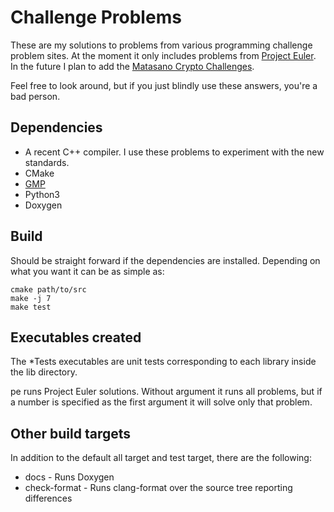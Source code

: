 Challenge Problems
==================
These are my solutions to problems from various programming challenge problem sites. At the moment it only includes problems from [Project Euler](ProjectEuler.net). In the future I plan to add the [Matasano Crypto Challenges](http://cryptopals.com/).

Feel free to look around, but if you just blindly use these answers, you're a bad person.

Dependencies
------------
* A recent C++ compiler. I use these problems to experiment with the new standards.
* CMake
* [GMP](http://gmplib.org)
* Python3
* Doxygen

Build
-----
Should be straight forward if the dependencies are installed. Depending on what you want it can be as simple as:

    cmake path/to/src
    make -j 7
    make test

Executables created
-------------------
The *Tests executables are unit tests corresponding to each library inside the
lib directory.

pe runs Project Euler solutions. Without argument it runs all problems, but if a number is specified as the first argument it will solve only that problem.

Other build targets
-------------------
In addition to the default all target and test target, there are the following:
* docs - Runs Doxygen
* check-format - Runs clang-format over the source tree reporting differences
